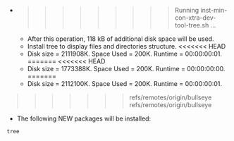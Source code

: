 * >>>>>>>>> Running inst-min-con-xtra-dev-tool-tree.sh ...
  * After this operation, 118 kB of additional disk space will be used.
  * Install tree to display files and directories structure.
<<<<<<< HEAD
  * Disk size = 2111908K. Space Used = 200K. Runtime = 00:00:00:01.
=======
<<<<<<< HEAD
  * Disk size = 1773388K. Space Used = 200K. Runtime = 00:00:00:00.
=======
  * Disk size = 2112100K. Space Used = 200K. Runtime = 00:00:00:01.
>>>>>>> refs/remotes/origin/bullseye
>>>>>>> refs/remotes/origin/bullseye
  * The following NEW packages will be installed:
  ```bash
tree
  ```
